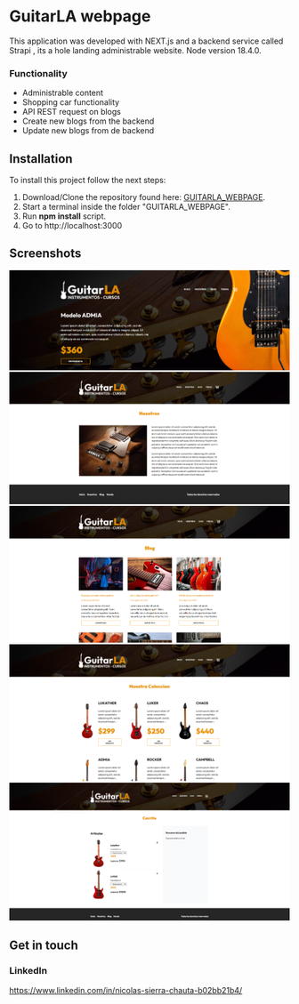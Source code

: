 # GuitarLA webpage
This application was developed with NEXT.js and a backend service called Strapi , its a hole landing administrable website. Node version 18.4.0.

### Functionality
- Administrable content
- Shopping car functionality
- API REST request on blogs
- Create new blogs from the backend
- Update new blogs from de backend 

## Installation
To install this project follow the next steps:
1.  Download/Clone the repository found here: [GUITARLA_WEBPAGE](https://github.com/Nicolas0611/GUITARLA_WEBPAGE).
5.  Start a terminal inside the folder "GUITARLA_WEBPAGE".
6.  Run **npm install** script.
8.  Go to http://localhost:3000

## Screenshots
<p float="left">
  <img src="https://github.com/Nicolas0611/GUITARLA_WEBPAGE/blob/main/screenshots/Captura%201.PNG">
 <img src="https://github.com/Nicolas0611/GUITARLA_WEBPAGE/blob/main/screenshots/Captura2.PNG">
 <img src="https://github.com/Nicolas0611/GUITARLA_WEBPAGE/blob/main/screenshots/Captura3.PNG">
 <img src="https://github.com/Nicolas0611/GUITARLA_WEBPAGE/blob/main/screenshots/Captura4.PNG">
  <img src="https://github.com/Nicolas0611/GUITARLA_WEBPAGE/blob/main/screenshots/Captura5.PNG">
</p>

## Get in touch
### LinkedIn
https://www.linkedin.com/in/nicolas-sierra-chauta-b02bb21b4/
